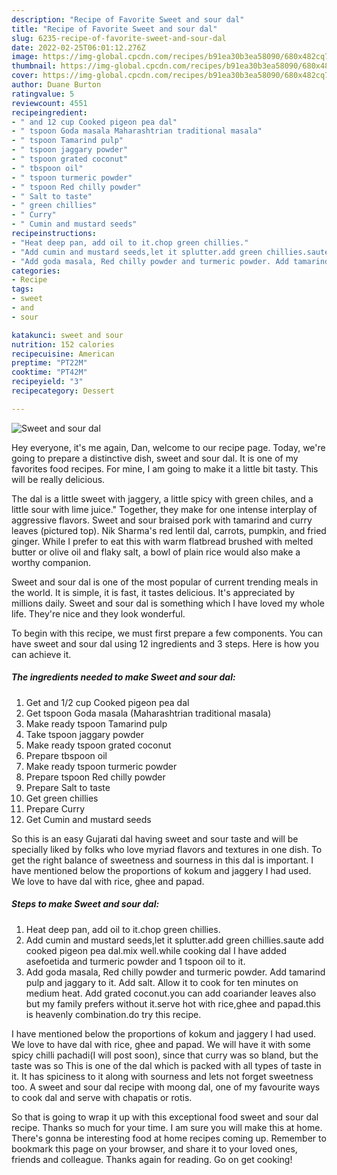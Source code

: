 ```yaml
---
description: "Recipe of Favorite Sweet and sour dal"
title: "Recipe of Favorite Sweet and sour dal"
slug: 6235-recipe-of-favorite-sweet-and-sour-dal
date: 2022-02-25T06:01:12.276Z
image: https://img-global.cpcdn.com/recipes/b91ea30b3ea58090/680x482cq70/sweet-and-sour-dal-recipe-main-photo.jpg
thumbnail: https://img-global.cpcdn.com/recipes/b91ea30b3ea58090/680x482cq70/sweet-and-sour-dal-recipe-main-photo.jpg
cover: https://img-global.cpcdn.com/recipes/b91ea30b3ea58090/680x482cq70/sweet-and-sour-dal-recipe-main-photo.jpg
author: Duane Burton
ratingvalue: 5
reviewcount: 4551
recipeingredient:
- " and 12 cup Cooked pigeon pea dal"
- " tspoon Goda masala Maharashtrian traditional masala"
- " tspoon Tamarind pulp"
- " tspoon jaggary powder"
- " tspoon grated coconut"
- " tbspoon oil"
- " tspoon turmeric powder"
- " tspoon Red chilly powder"
- " Salt to taste"
- " green chillies"
- " Curry"
- " Cumin and mustard seeds"
recipeinstructions:
- "Heat deep pan, add oil to it.chop green chillies."
- "Add cumin and mustard seeds,let it splutter.add green chillies.saute add cooked pigeon pea dal.mix well.while cooking dal I have added asefoetida and turmeric powder and 1 tspoon oil to it."
- "Add goda masala, Red chilly powder and turmeric powder. Add tamarind pulp and jaggary to it. Add salt. Allow it to cook for ten minutes on medium heat. Add grated coconut.you can add coariander leaves also but my family prefers without it.serve hot with rice,ghee and papad.this is heavenly combination.do try this recipe."
categories:
- Recipe
tags:
- sweet
- and
- sour

katakunci: sweet and sour 
nutrition: 152 calories
recipecuisine: American
preptime: "PT22M"
cooktime: "PT42M"
recipeyield: "3"
recipecategory: Dessert

---
```



![Sweet and sour dal](https://img-global.cpcdn.com/recipes/b91ea30b3ea58090/680x482cq70/sweet-and-sour-dal-recipe-main-photo.jpg)

Hey everyone, it's me again, Dan, welcome to our recipe page. Today, we're going to prepare a distinctive dish, sweet and sour dal. It is one of my favorites food recipes. For mine, I am going to make it a little bit tasty. This will be really delicious.

The dal is a little sweet with jaggery, a little spicy with green chiles, and a little sour with lime juice.&#34; Together, they make for one intense interplay of aggressive flavors. Sweet and sour braised pork with tamarind and curry leaves (pictured top). Nik Sharma&#39;s red lentil dal, carrots, pumpkin, and fried ginger. While I prefer to eat this with warm flatbread brushed with melted butter or olive oil and flaky salt, a bowl of plain rice would also make a worthy companion.

Sweet and sour dal is one of the most popular of current trending meals in the world. It is simple, it is fast, it tastes delicious. It's appreciated by millions daily. Sweet and sour dal is something which I have loved my whole life. They're nice and they look wonderful.


To begin with this recipe, we must first prepare a few components. You can have sweet and sour dal using 12 ingredients and 3 steps. Here is how you can achieve it.

<!--inarticleads1-->

##### The ingredients needed to make Sweet and sour dal:

1. Get  and 1/2 cup Cooked pigeon pea dal
1. Get  tspoon Goda masala (Maharashtrian traditional masala)
1. Make ready  tspoon Tamarind pulp
1. Take  tspoon jaggary powder
1. Make ready  tspoon grated coconut
1. Prepare  tbspoon oil
1. Make ready  tspoon turmeric powder
1. Prepare  tspoon Red chilly powder
1. Prepare  Salt to taste
1. Get  green chillies
1. Prepare  Curry
1. Get  Cumin and mustard seeds


So this is an easy Gujarati dal having sweet and sour taste and will be specially liked by folks who love myriad flavors and textures in one dish. To get the right balance of sweetness and sourness in this dal is important. I have mentioned below the proportions of kokum and jaggery I had used. We love to have dal with rice, ghee and papad. 

<!--inarticleads2-->

##### Steps to make Sweet and sour dal:

1. Heat deep pan, add oil to it.chop green chillies.
1. Add cumin and mustard seeds,let it splutter.add green chillies.saute add cooked pigeon pea dal.mix well.while cooking dal I have added asefoetida and turmeric powder and 1 tspoon oil to it.
1. Add goda masala, Red chilly powder and turmeric powder. Add tamarind pulp and jaggary to it. Add salt. Allow it to cook for ten minutes on medium heat. Add grated coconut.you can add coariander leaves also but my family prefers without it.serve hot with rice,ghee and papad.this is heavenly combination.do try this recipe.


I have mentioned below the proportions of kokum and jaggery I had used. We love to have dal with rice, ghee and papad. We will have it with some spicy chilli pachadi(I will post soon), since that curry was so bland, but the taste was so This is one of the dal which is packed with all types of taste in it. It has spiciness to it along with sourness and lets not forget sweetness too. A sweet and sour dal recipe with moong dal, one of my favourite ways to cook dal and serve with chapatis or rotis. 

So that is going to wrap it up with this exceptional food sweet and sour dal recipe. Thanks so much for your time. I am sure you will make this at home. There's gonna be interesting food at home recipes coming up. Remember to bookmark this page on your browser, and share it to your loved ones, friends and colleague. Thanks again for reading. Go on get cooking!
